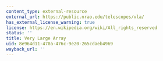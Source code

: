```yaml
---
content_type: external-resource
external_url: https://public.nrao.edu/telescopes/vla/
has_external_license_warning: true
license: https://en.wikipedia.org/wiki/All_rights_reserved
status: ''
title: Very Large Array
uid: 8e964d11-470a-476c-9e20-265cdaeb4969
wayback_url: ''
---
```

